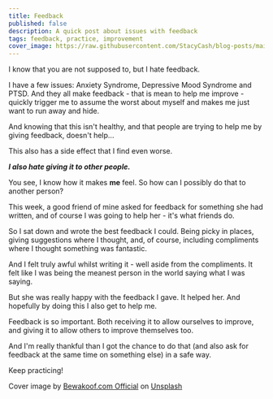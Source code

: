 ```yaml
---
title: Feedback
published: false
description: A quick post about issues with feedback
tags: feedback, practice, improvement
cover_image: https://raw.githubusercontent.com/StacyCash/blog-posts/main/general/feedback/cover-image.jpg
---
```


I know that you are not supposed to, but I hate feedback.

I have a few issues: Anxiety Syndrome, Depressive Mood Syndrome and PTSD. And they all make feedback - that is mean to help me improve - quickly trigger me to assume the worst about myself and makes me just want to run away and hide.

And knowing that this isn't healthy, and that people are trying to help me by giving feedback, doesn't help...

This also has a side effect that I find even worse.

***I also hate giving it to other people.***

You see, I know how it makes **me** feel. So how can I possibly do that to another person?

This week, a good friend of mine asked for feedback for something she had written, and of course I was going to help her - it's what friends do.

So I sat down and wrote the best feedback I could. Being picky in places, giving suggestions where I thought, and, of course, including compliments where I thought something was fantastic.

And I felt truly awful whilst writing it - well aside from the compliments. It felt like I was being the meanest person in the world saying what I was saying.

But she was really happy with the feedback I gave. It helped her. And hopefully by doing this I also get to help me.

Feedback is so important. Both receiving it to allow ourselves to improve, and giving it to allow others to improve themselves too.

And I'm really thankful than I got the chance to do that (and also ask for feedback at the same time on something else) in a safe way.

Keep practicing!

Cover image by <a href="https://unsplash.com/@bewakoofofficial?utm_source=unsplash&utm_medium=referral&utm_content=creditCopyText">Bewakoof.com Official</a> on <a href="https://unsplash.com/s/photos/talking?utm_source=unsplash&utm_medium=referral&utm_content=creditCopyText">Unsplash</a>
  